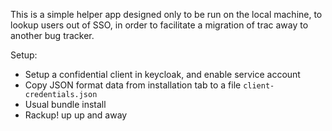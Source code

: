 This is a simple helper app designed only to be run
on the local machine, to lookup users out of SSO, in
order to facilitate a migration of trac away to another
bug tracker.

Setup:
* Setup a confidential client in keycloak, and enable service account
* Copy JSON format data from installation tab to a file `client-credentials.json`
* Usual bundle install
* Rackup! up up and away
